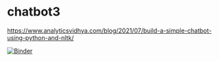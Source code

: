 # chatbot3

https://www.analyticsvidhya.com/blog/2021/07/build-a-simple-chatbot-using-python-and-nltk/

[![Binder](https://mybinder.org/badge_logo.svg)](https://mybinder.org/v2/gh/mmerveon/chatbot3/HEAD)
